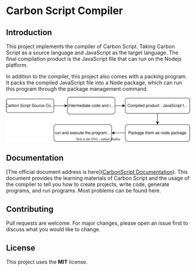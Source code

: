 # Carbon Script Compiler

## Introduction

This project implements the compiler of Carbon Script. Taking Carbon Script as a source language and JavaScript as the target language. The final compilation product is the JavaScript file that can run on the Nodejs platform.

In addition to the compiler, this project also comes with a packing program. It packs the compiled JavaScript file into a Node package, which can run this program through the package management command.



![](./assets/readme-workflow.svg)



## Documentation

[The official document address is here]([CarbonScript Documentation](https://carbonscript.github.io/)). This document provides the learning materials of Carbon Script and the usage of the compiler to tell you how to create projects, write code, generate programs, and run programs. Most problems can be found here.



## Contributing

Pull requests are welcome. For major changes, please open an issue first to discuss what you would like to change.



## License

This project uses the **MIT** license.
